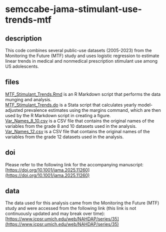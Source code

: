 # semccabe-jama-stimulant-use-trends-mtf

## description

This code combines several public-use datasets (2005-2023) from the Monitoring the Future (MTF) study and uses logistic regression to estimate linear trends in medical and nonmedical prescription stimulant use among US adolescents.

## files

[MTF_Stimulant_Trends.Rmd](MTF_Stimulant_Trends.Rmd) is an R Markdown script that performs the data munging and analysis.  
[MTF_Stimulant_Trends.do](MTF_Stimulant_Trends.do) is a Stata script that calculates yearly model-adjusted prevalence estimates using the margins command, which are then used by the R Markdown script in creating a figure.  
[Var_Names_8_10.csv](Var_Names_8_10.csv) is a CSV file that contains the original names of the variables from the grade 8 and 10 datasets used in the analysis.  
[Var_Names_12.csv](Var_Names_12.csv) is a CSV file that contains the original names of the variables from the grade 12 datasets used in the analysis.

## doi

Please refer to the following link for the accompanying manuscript: [https://doi.org/10.1001/jama.2025.11260](https://doi.org/10.1001/jama.2025.11260)

## data

The data used for this analysis came from the Monitoring the Future (MTF) study and were accessed from the following link (this link is not continuously updated and may break over time): [https://www.icpsr.umich.edu/web/NAHDAP/series/35](https://www.icpsr.umich.edu/web/NAHDAP/series/35)
